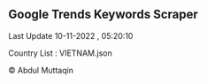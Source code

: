 

## Google Trends Keywords Scraper 
 
Last Update 10-11-2022 , 05:20:10

Country List :
VIETNAM.json



© Abdul Muttaqin 
